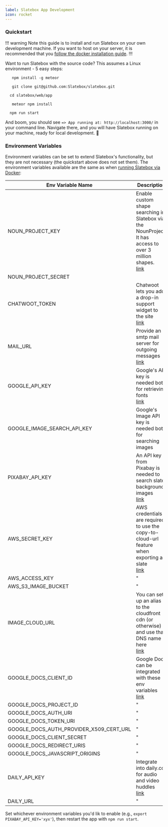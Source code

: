 ```yaml
---
label: Slatebox App Development
icon: rocket
---
```


### Quickstart

!!! warning
Note this guide is to install and run Slatebox on your own development machine. If you want to host on your server, it is recommended that you [follow the docker installation guide](../Installation/install-with-docker.md).
!!!

Want to run Slatebox with the source code? This assumes a Linux environment - 5 easy steps:

```
   npm install -g meteor
```

```
   git clone git@github.com:Slatebox/slatebox.git
```

```
  cd slatebox/web/app
```

```
   meteor npm install
```

```
  npm run start
```

And boom, you should see `=> App running at: http://localhost:3000/` in your command line. Navigate there, and you will have Slatebox running on your machine, ready for local development. :muscle:

### Environment Variables

Environment variables can be set to extend Slatebox's functionality, but they are not necessary (the quickstart above does not set them). The environment variables available are the same as when [running Slatebox via Docker](../Installation/install-with-docker.md):

| Env Variable Name                       | Description                                                                                                                                                                          |
| --------------------------------------- | ------------------------------------------------------------------------------------------------------------------------------------------------------------------------------------ |
| NOUN_PROJECT_KEY                        | Enable custom shape searching in Slatebox via the NounProject. It has access to over 3 million shapes. <br/> [link](https://thenounproject.com/developers/)                          |
| NOUN_PROJECT_SECRET                     |
| CHATWOOT_TOKEN                          | Chatwoot lets you add a drop-in support widget to the site <br/> [link](https://www.chatwoot.com/)                                                                                   |
| MAIL_URL                                | Provide an smtp mail server for outgoing messages <br/> [link](https://help.mailgun.com/hc/en-us/articles/203380100-Where-Can-I-Find-My-API-Key-and-SMTP-Credentials-)               |
| GOOGLE_API_KEY                          | Google's API key is needed both for retrieving fonts <br/> [link](https://developers.google.com/custom-search/v1/overview?hl=ro)                                                     |
| GOOGLE_IMAGE_SEARCH_API_KEY             | Google's Image API key is needed both for searching images                                                                                                                           |
| PIXABAY_API_KEY                         | An API key from Pixabay is needed to search slate background images <br/> [link](https://pixabay.com/)                                                                               |
| AWS_SECRET_KEY                          | AWS credentials are required to use the copy-to-cloud-url feature when exporting a slate <br/> [link](https://docs.aws.amazon.com/general/latest/gr/aws-sec-cred-types.html)         |
| AWS_ACCESS_KEY                          | "                                                                                                                                                                                    |
| AWS_S3_IMAGE_BUCKET                     | "                                                                                                                                                                                    |
| IMAGE_CLOUD_URL                         | You can set up an alias to the cloudfront cdn (or otherwise) and use that DNS name here <br/> [link](https://docs.aws.amazon.com/AmazonCloudFront/latest/DeveloperGuide/CNAMEs.html) |
| GOOGLE_DOCS_CLIENT_ID                   | Google Docs can be integrated with these env variables <br/> [link](https://developers.google.com/docs/api/how-tos/overview)                                                         |
| GOOGLE_DOCS_PROJECT_ID                  | "                                                                                                                                                                                    |
| GOOGLE_DOCS_AUTH_URI                    | "                                                                                                                                                                                    |
| GOOGLE_DOCS_TOKEN_URI                   | "                                                                                                                                                                                    |
| GOOGLE_DOCS_AUTH_PROVIDER_X509_CERT_URL | "                                                                                                                                                                                    |
| GOOGLE_DOCS_CLIENT_SECRET               | "                                                                                                                                                                                    |
| GOOGLE_DOCS_REDIRECT_URIS               | "                                                                                                                                                                                    |
| GOOGLE_DOCS_JAVASCRIPT_ORIGINS          | "                                                                                                                                                                                    |
| DAILY_API_KEY                           | Integrate into daily.co for audio and video huddles <br/> [link](https://docs.daily.co/)                                                                                             |
| DAILY_URL                               | "                                                                                                                                                                                    |

Set whichever environment variables you'd lik to enable (e.g., `export PIXABAY_API_KEY='xyx'`), then restart the app with `npm run start`.
